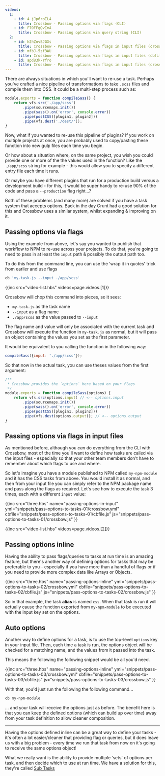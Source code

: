 ```yaml
---
videos:
  1: 
    - id: 4_jJp6roIL4
      title: Crossbow - Passing options via flags (CLI) 
    - id: F7OFFgQvImA
      title: Crossbow - Passing options via query string (CLI) 
  2: 
    - id: h2hZnvSJGXs
      title: Crossbow - Passing options via flags in input files (crossbow.yaml)
    - id: mfbJ-5zf3WU
      title: Crossbow - Passing options via flags in input files (cbfile.js)
    - id: apd83k-rfro
      title: Crossbow - Passing options via flags in input files (crossbow.js) 
---
```


There are always situations in which you'll want to re-use a task. Perhaps you've crafted a nice
 pipeline of transformations to take `.scss` files and compile them into CSS. It could be a multi-step process
 such as:
 
```js
module.exports = function compileSass() {
    return vfs.src('./app/scss')
        .pipe(sourcemaps.init())
        .pipe(sass().on('error', console.error))
        .pipe(postCSS([plugin1, plugin2]))
        .pipe(vfs.dest('./dest/'));
}
```

Now, what if you wanted to re-use this pipeline of plugins? If you work on multiple
projects at once, you are probably used to copy/pasting these function into new gulp
files each time you begin. 

Or how about a situation where, on the same project, you wish you could provide one
or more of the the values used in the function? Like the `./app/scss` string for example - this 
would allow you to specify a different entry file each time it runs. 

Or maybe you have different plugins that run for a production build versus a development build - 
 for this, it would be super handy to re-use 90% of the code and pass a `--production`
flag right...?

Both of these problems (and many more) are solved if you have a task system that 
accepts options. Back in the day Grunt had a good solution for this and Crossbow uses a 
similar system, whilst expanding & improving on it.

## Passing options via flags

Using the example from above, let's say you wanted to publish that workflow to NPM
to re-use across your projects. To do that, you're going to need to pass in at least the 
`input` path & possibly the output path too. 

To do this from the command line, you can use the 'wrap it in quotes' trick from earlier
and use flags

```bash
cb 'my-task.js --input ./app/scss'
```

{{inc src="video-list.hbs" videos=page.videos.[1]}}

Crossbow will chop this command into pieces, so it sees:

- `my-task.js` as the task name
- `--input` as a flag name
- `./app/scss` as the value passed to `--input`

The flag name and value will only be associated with the current task and
Crossbow will execute the function in `my-task.js` as normal, but it will 
pass an object containing the values you set as the first parameter.
 
It would be equivalent to you calling the function in the following way: 

```js
compileSass({input: './app/scss'});
```

So that now in the actual task, you can use theses values from the first argument: 

```js
/**
 * Crossbow provides the `options` here based on your flags 
 */
module.exports = function compileSass(options) {
    return vfs.src(options.input) // <-- options.input
        .pipe(sourcemaps.init())
        .pipe(sass().on('error', console.error))
        .pipe(postCSS([plugin1, plugin2]))
        .pipe(vfs.dest(options.output)); // <-- options.output
}
```

## Passing options via flags in input files

As mentioned before, although you *can* do everything from the CLI
with Crossbow, most of the time you'll want to define how tasks are called
via the input files - especially so that your other team members don't 
have to remember about which flags to use and where.

So let's imagine you have a module published to NPM called `my-npm-module` and it
has the CSS tasks from above. You would install it as normal, and then from your input 
file you can simply refer to the NPM package name and pass along the flags as required. Let's
see how to execute the task 3 times, each with a different `input` value:
    
{{inc 
    src="three.hbs"
    name="passing-options-in-input"
    yml="snippets/pass-options-to-tasks-01/crossbow.yml"
    cbfile="snippets/pass-options-to-tasks-01/cbfile.js"
    js="snippets/pass-options-to-tasks-01/crossbow.js"
}}

{{inc src="video-list.hbs" videos=page.videos.[2]}}

## Passing options inline
Having the ability to pass flags/queries to tasks at run time is an 
amazing feature, but there's another way of defining options for tasks
that may be preferable to you - especially if you have more than a handful 
of flags or if you need to provide more complex data like Arrays or Objects.

{{inc 
    src="three.hbs"
    name="passing-options-inline"
    yml="snippets/pass-options-to-tasks-02/crossbow.yml"
    cbfile="snippets/pass-options-to-tasks-02/cbfile.js"
    js="snippets/pass-options-to-tasks-02/crossbow.js"
}}

So in that example, the task **alias** is named `css`. When that task is run it will actually 
cause the function exported from `my-npm-module` to be executed with the input key set on the options.

## Auto options

Another way to define options for a task, is to use the top-level `options`
key in your input file. Then, each time a task is run, the options object will be checked for 
a matching name, and the values from it passed into the task. 

This means the following the following snippet would be all you'd need.

{{inc 
    src="three.hbs"
    name="passing-options-inline"
    yml="snippets/pass-options-to-tasks-03/crossbow.yml"
    cbfile="snippets/pass-options-to-tasks-03/cbfile.js"
    js="snippets/pass-options-to-tasks-03/crossbow.js"
}}

With that, you'd just run the following the following command... 
 
```bash
cb my-npm-module
```

... and your task will receive the options just as before. The benefit here is that you can keep 
 the defined options (which can build up over time) away from your task definition to allow
 cleaner composition.
 
---

Having the options defined inline can be a great way to define your tasks - it's often a lot
easier/cleaner that providing flag or queries, but it does leave us with a big
problem - every time we run that task from now on it's going to receive the same options object!

What we really want is the ability to provide multiple 'sets' of options per task, and then decide
which to use at run time. We have a solution for this, they're called [Sub Tasks](/docs/sub-tasks)